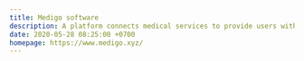 ```yaml
---
title: Medigo software
description: A platform connects medical services to provide users with 24/7 remote medical care and consultation services.
date: 2020-05-28 08:25:00 +0700
homepage: https://www.medigo.xyz/
---
```

